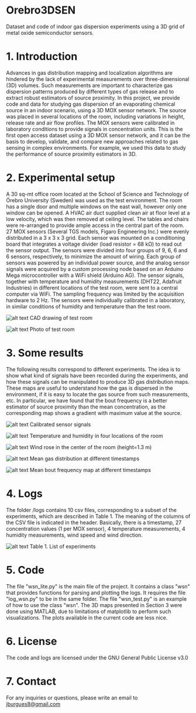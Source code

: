 # Orebro3DSEN
Dataset and code of indoor gas dispersion experiments using a 3D grid of metal oxide semiconductor sensors.

# 1. Introduction
Advances in gas distribution mapping and localization algorithms are hindered by the lack of experimental measurements over three-dimensional (3D) volumes. Such measurements are important to characterize gas dispersion patterns produced by different types of gas release and to extract robust estimators of source proximity. In this project, we provide code and data for studying gas dispersion of an evaporating chemical source in an indoor scenario, using a 3D MOX sensor network. The source was placed in several locations of the room, including variations in height, release rate and air flow profiles. The MOX sensors were calibrated in laboratory conditions to provide signals in concentration units. This is the first open access dataset using a 3D MOX sensor network, and it can be the basis to develop, validate, and compare new approaches related to gas sensing in complex environments. For example, we used this data to study the performance of source proximity estimators in 3D.
 
# 2. Experimental setup
A 30 sq-mt office room located at the School of Science and Technology of Örebro University (Sweden) was used as the test environment. The room has a single door and multiple windows on the east wall, however only one window can be opened. A HVAC air duct supplied clean air at floor level at a low velocity, which was then removed at ceiling level. The tables and chairs were re-arranged to provide ample access in the central part of the room. 27 MOX sensors (Several TGS models, Figaro Engineering Inc.) were evenly distributed in a 3 x 3 x 3 grid. Each sensor was mounted on a conditioning board that integrates a voltage divider (load resistor = 68 kΩ) to read out the sensor output. The sensors were divided into four groups of 9, 6, 6 and 6 sensors, respectively, to minimize the amount of wiring. Each group of sensors was powered by an individual power source, and the analog sensor signals were acquired by a custom processing node based on an Arduino Mega microcontroller with a WiFi shield (Arduino AG). The sensor signals, together with temperature and humidity measurements (DHT22, Adafruit Industries) in different locations of the test room, were sent to a central computer via WiFi.  The sampling frequency was limited by the acquisition hardware to 2 Hz. The sensors were individually calibrated in a laboratory, in similar conditions of humidity and temperature than the test room. 

![alt text](https://raw.githubusercontent.com/jburgues/Orebro3DSEN/master/img/room_labelled.png "CAD drawing of test room")
CAD drawing of test room

![alt text](https://raw.githubusercontent.com/jburgues/Orebro3DSEN/master/img/room_real_labelled.png "Photo of test room")
Photo of test room

# 3. Some results
The following results correspond to different experiments. The idea is to show what kind of signals have been recorded during the experiments, and how these signals can be manipulated to produce 3D gas distribution maps. These maps are useful to understand how the gas is dispersed in the environment, if it is easy to locate the gas source from such measurements, etc. In particular, we have found that the bout frequency is a better estimator of source proximity than the mean concentration, as the corresponding map shows a gradient with maximum value at the source. 

![alt text](https://raw.githubusercontent.com/jburgues/Orebro3DSEN/master/img/rawSignal.png "Calibrated sensor signals")
Calibrated sensor signals

![alt text](https://raw.githubusercontent.com/jburgues/Orebro3DSEN/master/img/tempHumi.png "Temperature and humidity")
Temperature and humidity in four locations of the room

![alt text](https://raw.githubusercontent.com/jburgues/Orebro3DSEN/master/img/windrose.png "Wind")
Wind rose in the center of the room (height=1.3 m)

![alt text](https://raw.githubusercontent.com/jburgues/Orebro3DSEN/master/img/meanMap.png "Mean map")
Mean gas distribution at different timestamps

![alt text](https://raw.githubusercontent.com/jburgues/Orebro3DSEN/master/img/boutsfreqMap.png "Bout freq map")
Mean bout frequency map at different timestamps

# 4. Logs
The folder /logs contains 10 csv files, corresponding to a subset of the experiments, which are described in Table 1.
The meaning of the columns of the CSV file is indicated in the header. Basically, there is a timestamp, 27 concentration values (1 per MOX sensor), 4 temperature measurements, 4 humidity measurements, wind speed and wind direction.

![alt text](https://raw.githubusercontent.com/jburgues/Orebro3DSEN/master/img/TableExperiments.png "List of experiments")
Table 1. List of experiments

# 5. Code
The file "wsn_lite.py" is the main file of the project. It contains a class "wsn" that provides functions for parsing and plotting the logs. It requires the file "log_wsn.py" to be in the same folder.
The file "wsn_test.py" is an example of how to use the class "wsn". The 3D maps presented in Section 3 were done using MATLAB, due to limitations of matplotlib to perform such visualizations. The plots available in the current code are less nice.

# 6. License
The code and logs are licensed under the GNU General Public License v3.0

# 7. Contact
For any inquiries or questions, please write an email to jburgues8@gmail.com

